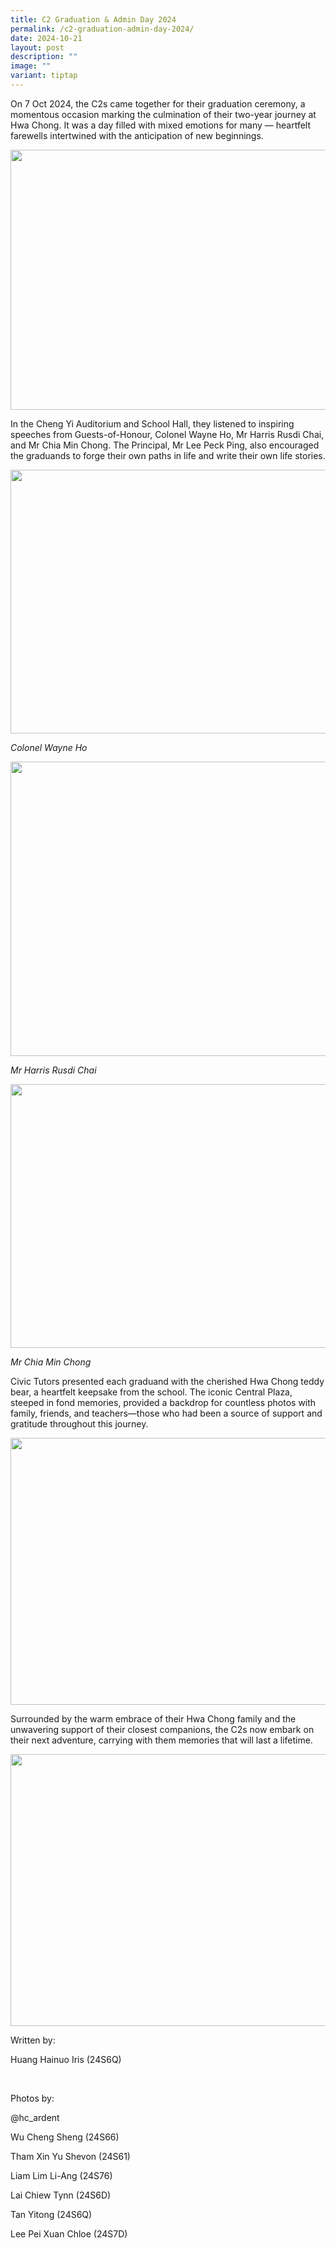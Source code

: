 ```yaml
---
title: C2 Graduation & Admin Day 2024
permalink: /c2-graduation-admin-day-2024/
date: 2024-10-21
layout: post
description: ""
image: ""
variant: tiptap
---
```

<p>On 7 Oct 2024, the C2s came together for their graduation ceremony, a
momentous occasion marking the culmination of their two-year journey at
Hwa Chong. It was a day filled with mixed emotions for many — heartfelt
farewells intertwined with the anticipation of new beginnings.</p>
<div class="isomer-image-wrapper">
<img style="margin-left:0px;margin-top:0px;" height="416" width="624" src="https://lh7-rt.googleusercontent.com/docsz/AD_4nXfgexYCpQxlY8sF4m-qmU4WIY7apU4lql8mQuqknuJqKtdKoUt25y42HEoydVuDidKoxEJ9QkBHMZLv7ibOQ6qik5iBawLfd1m-0lDuXyNdSvRXJZid-D-ohSem02_0dFGKHVHbCF4kPSpAMJ0SuDWAfxos?key=SS3NZkCX5b9vDnB9uu6sKg">
</div>
<p>In the Cheng Yi Auditorium and School Hall, they listened to inspiring
speeches from Guests-of-Honour, Colonel Wayne Ho, Mr Harris Rusdi Chai,
and Mr Chia Min Chong. The Principal, Mr Lee Peck Ping, also encouraged
the graduands to forge their own paths in life and write their own life
stories.</p>
<div class="isomer-image-wrapper">
<img style="margin-left:0px;margin-top:0px;" height="422" width="634" src="https://lh7-rt.googleusercontent.com/docsz/AD_4nXdWIYvEwD2w6XGp5_aBH_bdVLdQgp_tb9pFhdFdiVnJRwLkxUc0lsoYeIfYGTkONf4ZSoQzXMFFExB_LMQol8E0YaotPUBvmuEVTt9kMz6leSR1YNjEaEZ3XfKdd2mSL4hEHJRhbVUqjj3_-fVRFZAl4Oc?key=SS3NZkCX5b9vDnB9uu6sKg">
</div>
<p><em>Colonel Wayne Ho</em>
</p>
<div class="isomer-image-wrapper">
<img style="margin-left:0px;margin-top:0px;" height="471" width="633" src="https://lh7-rt.googleusercontent.com/docsz/AD_4nXfjcLZaFwQZ2cYqghYN_VXE56pqkheSsmN1YeGqukh2aNFxnhIyzPSStviWHx2bZtQ8fxYa5XkOpvEzF_ap5isxPEq-TR8AhHP-tsM4PyzPvaOA2dt5mMYjSTMZ-ap7XX5Zh6sZ2uV_z3QoNCy8Xff_vZ4?key=SS3NZkCX5b9vDnB9uu6sKg">
</div>
<p><em>Mr Harris Rusdi Chai</em>
</p>
<div class="isomer-image-wrapper">
<img style="margin-left:0px;margin-top:0px;" height="422" width="633" src="https://lh7-rt.googleusercontent.com/docsz/AD_4nXdIOFCoUIUf9ItBTPwmI3-hKBSA2KTJ7icjkBzv5u4ccSFAZ6bgGnQG3jV8mKparfR2ggst6hi0FidUOYW_nH9ASRL8ANp8Ccs28KU1TGpgktSkCDNopT80_6DNXvaKvdbn7FIgxfoEs6YIMVhpgF897vc?key=SS3NZkCX5b9vDnB9uu6sKg">
</div>
<p><em>Mr Chia Min Chong</em>
</p>
<p>Civic Tutors presented each graduand with the cherished Hwa Chong teddy
bear, a heartfelt keepsake from the school. The iconic Central Plaza, steeped
in fond memories, provided a backdrop for countless photos with family,
friends, and teachers—those who had been a source of support and gratitude
throughout this journey.</p>
<div class="isomer-image-wrapper">
<img style="margin-left:0px;margin-top:0px;" height="427" width="641" src="https://lh7-rt.googleusercontent.com/docsz/AD_4nXfnSKvfTShYZpycGo66iRKfKwIaASUiBcpqf3_VFvH9bKQ-s2sQhuQ9wktHpcvH0oWFtGZIXyVAFAy-Ow7vjPjXqxDNKIgA6r9ElPDJnpHfJDJ5y8hQQbS3mfYyOqo1SXZphqJ1uUSme74Ic4HA7JJBTIdq?key=SS3NZkCX5b9vDnB9uu6sKg">
</div>
<p>Surrounded by the warm embrace of their Hwa Chong family and the unwavering
support of their closest companions, the C2s now embark on their next adventure,
carrying with them memories that will last a lifetime.</p>
<div class="isomer-image-wrapper">
<img style="margin-left:0px;margin-top:0px;" height="435" width="653" src="https://lh7-rt.googleusercontent.com/docsz/AD_4nXfxFugB6r3NUFXqTq42IL0j-b17X80hGGE4DyZ65dqs8x9TBA_-Q1ec24UsVIvGiVMxhf8t7v74x-xN1lwuy4gf3vzrPa38Msw6qZmAA6SIPTPO_dojgJ1JG3bIWZstQgd_sOaziAGitTQURM3IHzrqsWU?key=SS3NZkCX5b9vDnB9uu6sKg">
</div>
<p>Written by:</p>
<p>Huang Hainuo Iris (24S6Q)</p>
<p>
<br>
</p>
<p>Photos by:</p>
<p>@hc_ardent</p>
<p>Wu Cheng Sheng (24S66)</p>
<p>Tham Xin Yu Shevon (24S61)</p>
<p>Liam Lim Li-Ang (24S76)</p>
<p>Lai Chiew Tynn (24S6D)</p>
<p>Tan Yitong (24S6Q)</p>
<p>Lee Pei Xuan Chloe (24S7D)</p>